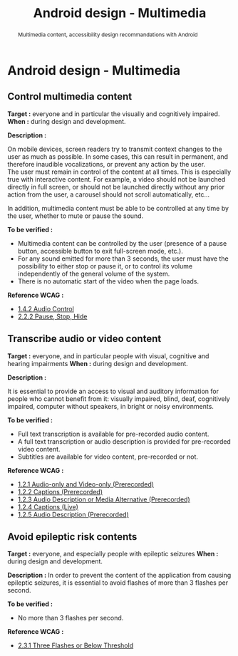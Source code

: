 ﻿---
title: "Android design - Multimedia"
abstract: "Multimedia content, accessibility design recommandations with Android"
---

# Android design - Multimedia

## Control multimedia content

**Target&nbsp;:** everyone and in particular the visually and cognitively impaired.  
**When&nbsp;:** during design and development.

**Description&nbsp;:** 

On mobile devices, screen readers try to transmit context changes to the user as much as possible. In some cases, this can result in permanent, and therefore inaudible vocalizations, or prevent any action by the user.  
The user must remain in control of the content at all times. This is especially true with interactive content. For example, a video should not be launched directly in full screen, or should not be launched directly without any prior action from the user, a carousel should not scroll automatically, etc...

In addition, multimedia content must be able to be controlled at any time by the user, whether to mute or pause the sound.

**To be verified&nbsp;:**

- Multimedia content can be controlled by the user (presence of a pause button, accessible button to exit full-screen mode, etc.).
- For any sound emitted for more than 3 seconds, the user must have the possibility to either stop or pause it, or to control its volume independently of the general volume of the system.
- There is no automatic start of the video when the page loads.

**Reference <abbr>WCAG</abbr>&nbsp;:**  
- <a lang="en" href="https://www.w3.org/TR/WCAG21/#audio-control">1.4.2 Audio Control</a>
- <a lang="en" href="https://www.w3.org/TR/WCAG21/#pause-stop-hide">2.2.2 Pause, Stop, Hide</a>

## Transcribe audio or video content

**Target&nbsp;:** everyone, and in particular people with visual, cognitive and hearing impairments
**When&nbsp;:** during design and development.

**Description&nbsp;:** 

It is essential to provide an access to visual and auditory information for people who cannot benefit from it: visually impaired, blind, deaf, cognitively impaired, computer without speakers, in bright or noisy environments.

**To be verified&nbsp;:**

- Full text transcription is available for pre-recorded audio content.
- A full text transcription or audio description is provided for pre-recorded video content.
- Subtitles are available for video content, pre-recorded or not.


**Reference <abbr>WCAG</abbr>&nbsp;:**  
- <a lang="en" href="https://www.w3.org/TR/WCAG21/#audio-only-and-video-only-prerecorded">1.2.1 Audio-only and Video-only (Prerecorded)</a>
- <a lang="en" href="https://www.w3.org/TR/WCAG21/#captions-prerecorded">1.2.2 Captions (Prerecorded)</a>
- <a lang="en" href="https://www.w3.org/TR/WCAG21/#audio-description-or-media-alternative-prerecorded">1.2.3 Audio Description or Media Alternative (Prerecorded)</a>
- <a lang="en" href="https://www.w3.org/TR/WCAG21/#captions-live">1.2.4 Captions (Live)</a>
- <a lang="en" href="https://www.w3.org/TR/WCAG21/#audio-description-prerecorded">1.2.5 Audio Description (Prerecorded)</a>


## Avoid epileptic risk contents

**Target&nbsp;:** everyone, and especially people with epileptic seizures
**When&nbsp;:** during design and development.

**Description&nbsp;:** 
In order to prevent the content of the application from causing epileptic seizures, it is essential to avoid flashes of more than 3 flashes per second.

**To be verified&nbsp;:**
- No more than 3 flashes per second.


**Reference <abbr>WCAG</abbr>&nbsp;:**  
- <a lang="en" href="https://www.w3.org/TR/WCAG21/#three-flashes-or-below-threshold">2.3.1 Three Flashes or Below Threshold</a>
